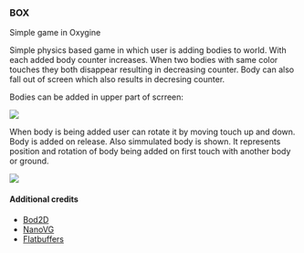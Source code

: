 ### BOX  
Simple game in Oxygine

Simple physics based game in which user is adding bodies to world. With each added body counter increases. When two bodies with same color touches they both disappear resulting in decreasing counter. Body can also fall out of screen which also results in decresing counter.

Bodies can be added in upper part of scrreen:

![](https://user-images.githubusercontent.com/7541054/30781394-7c3326ea-a11e-11e7-813b-9634e43e3272.png)

When body is being added user can rotate it by moving touch up and down. Body is added on release. Also simmulated body is shown. It represents position and rotation of body being added on first touch with another body or ground.

![](https://user-images.githubusercontent.com/7541054/30781396-823fadba-a11e-11e7-83cc-bafb49b887da.png)

#### Additional credits
- [Bod2D](https://github.com/erincatto/Box2D)
- [NanoVG](https://github.com/memononen/nanovg)
- [Flatbuffers](https://github.com/google/flatbuffers) 
